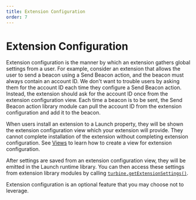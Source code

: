 ```yaml
---
title: Extension Configuration
order: 7
---
```


# Extension Configuration

Extension configuration is the manner by which an extension gathers global settings from a user. For example, consider an extension that allows the user to send a beacon using a Send Beacon action, and the beacon must always contain an account ID. We don't want to trouble users by asking them for the account ID each time they configure a Send Beacon action. Instead, the extension should ask for the account ID once from the extension configuration view. Each time a beacon is to be sent, the Send Beacon action library module can pull the account ID from the extension configuration and add it to the beacon.

When users install an extension to a Launch property, they will be shown the extension configuration view which your extension will provide. They cannot complete installation of the extension without completing extension configuration. See [Views](../views) to learn how to create a view for extension configuration.

After settings are saved from an extension configuration view, they will be emitted in the Launch runtime library. You can then access these settings from extension library modules by calling [`turbine.getExtensionSettings()`](../turbine-free-variable/#turbinegetextensionsettings--).

Extension configuration is an optional feature that you may choose not to leverage.
